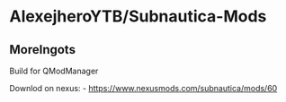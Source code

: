 # AlexejheroYTB/Subnautica-Mods 

## MoreIngots

Build for QModManager

Downlod on nexus: - https://www.nexusmods.com/subnautica/mods/60
